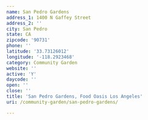 ```yaml
---
name: San Pedro Gardens
address_1: 1400 N Gaffey Street
address_2: ''
city: San Pedro
state: CA
zipcode: '90731'
phone: ''
latitude: '33.73126012'
longitude: '-118.2923468'
category: Community Garden
website: ''
active: 'Y'
daycode: ''
open: ''
close: ''
title: 'San Pedro Gardens, Food Oasis Los Angeles'
uri: /community-garden/san-pedro-gardens/

---
```

